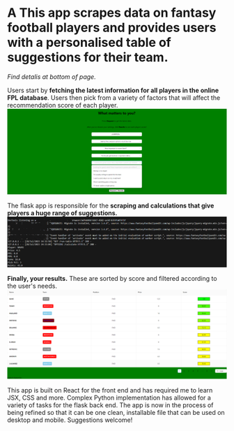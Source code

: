 # A This app scrapes data on fantasy football players and provides users with a personalised table of suggestions for their team.

*Find detalis at bottom of page.*



Users start by **fetching the latest information for all players in the online FPL database**. Users then pick from a variety of factors that will affect the recommendation score of each player.
![Hubpage](/hubpage.png "Hubpage")



The flask app is responsible for the **scraping and calculations that give players a huge range of suggestions.**
![Hubpage](/scraping.png "Server side")



**Finally, your results.** These are sorted by score and filtered according to the user's needs.
![Hubpage](/results.png "Results")



This app is built on React  for the front end and has required me to learn JSX, CSS and more.
Complex Python implementation has allowed for a variety of tasks for the flask back end.
The app is now in the process of being refined so that it can be one clean, installable file that can be used on desktop and mobile.
Suggestions welcome!
